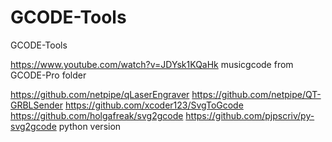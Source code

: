# GCODE-Tools
GCODE-Tools

https://www.youtube.com/watch?v=JDYsk1KQaHk musicgcode from GCODE-Pro folder

https://github.com/netpipe/qLaserEngraver
https://github.com/netpipe/QT-GRBLSender
https://github.com/xcoder123/SvgToGcode
https://github.com/holgafreak/svg2gcode
https://github.com/pjpscriv/py-svg2gcode python version
